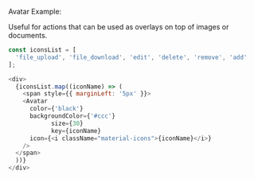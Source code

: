 Avatar Example:

Useful for actions that can be used as overlays on top of images or documents.

```js
const iconsList = [
  'file_upload', 'file_download', 'edit', 'delete', 'remove', 'add'
];

<div>
  {iconsList.map((iconName) => (
    <span style={{ marginLeft: '5px' }}>
    <Avatar
      color={'black'}
      backgroundColor={'#ccc'}
			size={30}
			key={iconName}
      icon={<i className="material-icons">{iconName}</i>}
    />
  </span>
  ))}
</div>
```